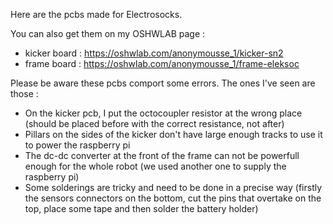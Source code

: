 Here are the pcbs made for Electrosocks.

You can also get them on my OSHWLAB page :
 - kicker board : https://oshwlab.com/anonymousse_1/kicker-sn2
 - frame board : https://oshwlab.com/anonymousse_1/frame-eleksoc

Please be aware these pcbs comport some errors. The ones I've seen are those :
  - On the kicker pcb, I put the octocoupler resistor at the wrong place (should be placed before with the correct resistance, not after)
  - Pillars on the sides of the kicker don't have large enough tracks to use it to power the raspberry pi
  - The dc-dc converter at the front of the frame can not be powerfull enough for the whole robot (we used another one to supply the raspberry pi)
  - Some solderings are tricky and need to be done in a precise way (firstly the sensors connectors on the bottom, cut the pins that overtake on the top, place some tape and then solder the battery holder)

